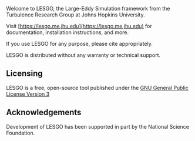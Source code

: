 Welcome to LESGO, the Large-Eddy Simulation framework from the Turbulence Research Group at Johns Hopkins University.

Visit [https://lesgo.me.jhu.edu](https://lesgo.me.jhu.edu) for documentation, installation instructions, and 
more.

If you use LESGO for any purpose, please cite appropriately.

LESGO is distributed without any warranty or technical support.

## Licensing
LESGO is a free, open-source tool published under the
[GNU General Public License Version 3](http://www.gnu.org/licenses/)

## Acknowledgements
Development of LESGO has been supported in part by the National Science Foundation.
